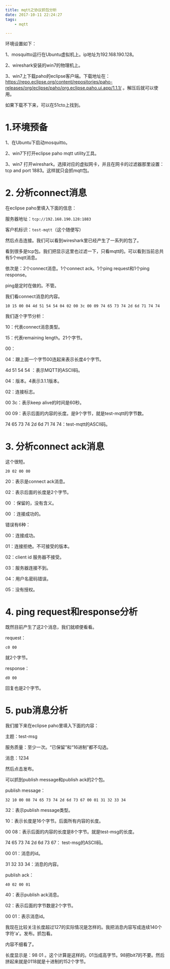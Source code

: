 ```yaml
---
title: mqtt之协议抓包分析
date: 2017-10-11 22:24:27
tags:
	- mqtt

---
```




环境设置如下：

1、mosquitto运行在Ubuntu虚拟机上。ip地址为192.168.190.128。

2、wireshark安装的win7的物理机上。

3、win7上下载paho的eclipse客户端。下载地址在：https://repo.eclipse.org/content/repositories/paho-releases/org/eclipse/paho/org.eclipse.paho.ui.app/1.1.1/ 。解压后就可以使用。

如果下载不下来，可以在51cto上找到。

# 1.环境预备

1、在Ubuntu下启动mosquitto。

2、win7下打开eclipse paho mqtt utility工具。

3、win7 打开wireshark。选择对应的虚拟网卡，并且在网卡的过滤器那里设置：tcp and port 1883。这样就只会抓mqtt包。



# 2. 分析connect消息

在eclipse paho里填入下面的信息：

服务器地址：`tcp://192.168.190.128:1883`

客户机标识：`test-mqtt`（这个随便写）

然后点击连接。我们可以看到wireshark里已经产生了一系列的包了。

看到很多是tcp包。我们把显示这里也过滤一下，只看mqtt的。可以看到当前总共有5个mqtt消息。

依次是：2个connect消息。1个connect ack。1个ping request和1个ping response。

ping是定时在做的。不管。

我们看connect消息的内容。

```
10 15 00 04 4d 51 54 54 04 02 00 3c 00 09 74 65 73 74 2d 6d 71 74 74
```

我们逐个字节分析：

10：代表connect消息类型。

15：代表remaining length。21个字节。

00：

04：跟上面一个字节00连起来表示长度4个字节。

4d 51 54 54 ：表示MQTT的ASCII码。

04：版本。4表示3.1.1版本。

02：连接标志。

00 3c：表示keep alive的时间是60秒。

00 09：表示后面的内容的长度。是9个字节，就是test-mqtt的字节数。

74 65 73 74 2d 6d 71 74 74：test-mqtt的ASCII码。

# 3. 分析connect ack消息

这个很短。

```
20 02 00 00 
```

20：表示是connect ack消息。

02：表示后面的长度是2个字节。

00 ：保留的，没有含义。

00 ：连接成功的。

错误有6种：

00：连接成功。

01：连接拒绝。不可接受的版本。

02：client id 服务器不接受。

03：服务器连接不到。

04：用户名密码错误。

05：没有授权。

# 4. ping request和response分析

既然目前产生了这2个消息，我们就顺便看看。

request：

```
c0 00
```

就2个字节。

response：

```
d0 00
```

回复也是2个字节。



# 5. pub消息分析

我们接下来在eclipse paho里填入下面的内容：

主题：test-msg

服务质量：至少一次。“已保留”和“16进制”都不勾选。

消息：1234

然后点击发布。

可以抓到publish message和publish ack的2个包。

publish message：

```
32 10 00 08 74 65 73 74 2d 6d 73 67 00 01 31 32 33 34
```

32：表示publish message类型。

10：表示长度是16个字节。后面所有内容的长度。

00 08：表示后面的内容的长度是8个字节。就是test-msg的长度。

74 65 73 74 2d 6d 73 67： test-msg的ASCII码。

00 01：消息的id。

31 32 33 34：消息的内容。



publish ack：

```
40 02 00 01
```

40：表示publish ack消息。

02：表示后面的字节数是2个字节。

00 01：表示消息id。



我现在比较关注长度超过127的实际情况是怎样的。我把消息内容写成连续140个字符'a'。发布。抓包看。

内容不细看了。

长度显示是：98 01 。这个计算是这样的。01当成高字节。98把bit7的不要。然后拼起来就是0118就是十进制的152个字节。







